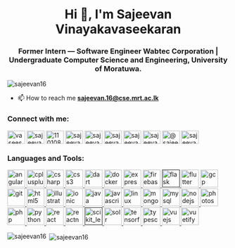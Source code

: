 <!--
**sajeevan16/sajeevan16** is a ✨ _special_ ✨ repository because its `README.md` (this file) appears on your GitHub profile.

Here are some ideas to get you started:

- 🔭 I’m currently working on ...
- 🌱 I’m currently learning ...
- 👯 I’m looking to collaborate on ...
- 🤔 I’m looking for help with ...
- 💬 Ask me about ...
- 📫 How to reach me: ...
- 😄 Pronouns: ...
- ⚡ Fun fact: ...
-->

<h1 align="center">Hi 👋, I'm Sajeevan Vinayakavaseekaran</h1>
<h3 align="center">Former Intern — Software Engineer Wabtec Corporation | Undergraduate Computer Science and Engineering, University of Moratuwa.</h3>

<p align="left"> <img src="https://komarev.com/ghpvc/?username=sajeevan16" alt="sajeevan16" /> </p>

- 📫 How to reach me **sajeevan.16@cse.mrt.ac.lk**

<p align="left">
<h3 align="left">Connect with me:</h3>
<a href="https://twitter.com/vaseesajeevan" target="blank"><img align="center" src="https://cdn.jsdelivr.net/npm/simple-icons@3.0.1/icons/twitter.svg" alt="vaseesajeevan" height="30" width="40" /></a>
<a href="https://linkedin.com/in/sajeevan-vinayakavaseekaran" target="blank"><img align="center" src="https://cdn.jsdelivr.net/npm/simple-icons@3.0.1/icons/linkedin.svg" alt="sajeevan-vinayakavaseekaran" height="30" width="40" /></a>
<a href="https://stackoverflow.com/users/11010811" target="blank"><img align="center" src="https://cdn.jsdelivr.net/npm/simple-icons@3.0.1/icons/stackoverflow.svg" alt="11010811" height="30" width="40" /></a>
<a href="https://kaggle.com/sajeevan16" target="blank"><img align="center" src="https://cdn.jsdelivr.net/npm/simple-icons@3.0.1/icons/kaggle.svg" alt="sajeevan16" height="30" width="40" /></a>
<a href="https://fb.com/100012130562615" target="blank"><img align="center" src="https://cdn.jsdelivr.net/npm/simple-icons@3.0.1/icons/facebook.svg" alt="sajeevan-vinayakavaseekaran" height="30" width="40" /></a>
<a href="https://instagram.com/sajeevan_vaseekaran" target="blank"><img align="center" src="https://cdn.jsdelivr.net/npm/simple-icons@3.0.1/icons/instagram.svg" alt="sajeevan_vaseekaran" height="30" width="40" /></a>
<a href="https://www.behance.net/sajeevan040165" target="blank"><img align="center" src="https://cdn.jsdelivr.net/npm/simple-icons@3.0.1/icons/behance.svg" alt="sajeevan040165" height="30" width="40" /></a>
<a href="https://www.hackerrank.com/sajeevan_16" target="blank"><img align="center" src="https://cdn.jsdelivr.net/npm/simple-icons@3.0.1/icons/hackerrank.svg" alt="sajeevan_16" height="30" width="40" /></a>
<a href="https://www.hackerearth.com/@sajeevan.16" target="blank"><img align="center" src="https://cdn.jsdelivr.net/npm/simple-icons@3.0.1/icons/hackerearth.svg" alt="@sajeevan.16" height="30" width="40" /></a>
<a href="https://www.topcoder.com/members/sajeevan16" target="blank"><img align="center" src="https://cdn.jsdelivr.net/npm/simple-icons@3.0.1/icons/topcoder.svg" alt="sajeevan16" height="30" width="40" /></a>
</p>

<h3 align="left">Languages and Tools:</h3>
<p align="left"> <a href="https://angular.io" target="_blank"> <img src="https://devicons.github.io/devicon/devicon.git/icons/angularjs/angularjs-original.svg" alt="angularjs" width="40" height="40"/> </a> <a href="https://www.w3schools.com/cpp/" target="_blank"> <img src="https://devicons.github.io/devicon/devicon.git/icons/cplusplus/cplusplus-original.svg" alt="cplusplus" width="40" height="40"/> </a> <a href="https://www.w3schools.com/cs/" target="_blank"> <img src="https://devicons.github.io/devicon/devicon.git/icons/csharp/csharp-original.svg" alt="csharp" width="40" height="40"/> </a> <a href="https://www.w3schools.com/css/" target="_blank"> <img src="https://devicons.github.io/devicon/devicon.git/icons/css3/css3-original-wordmark.svg" alt="css3" width="40" height="40"/> </a> <a href="https://dart.dev" target="_blank"> <img src="https://www.vectorlogo.zone/logos/dartlang/dartlang-icon.svg" alt="dart" width="40" height="40"/> </a> <a href="https://www.docker.com/" target="_blank"> <img src="https://devicons.github.io/devicon/devicon.git/icons/docker/docker-original-wordmark.svg" alt="docker" width="40" height="40"/> </a> <a href="https://expressjs.com" target="_blank"> <img src="https://devicons.github.io/devicon/devicon.git/icons/express/express-original-wordmark.svg" alt="express" width="40" height="40"/> </a> <a href="https://firebase.google.com/" target="_blank"> <img src="https://www.vectorlogo.zone/logos/firebase/firebase-icon.svg" alt="firebase" width="40" height="40"/> </a> <a href="" target="_blank"> <img src="https://www.vectorlogo.zone/logos/pocoo_flask/pocoo_flask-icon.svg" alt="flask" width="40" height="40"/> </a> <a href="https://flutter.dev" target="_blank"> <img src="https://www.vectorlogo.zone/logos/flutterio/flutterio-icon.svg" alt="flutter" width="40" height="40"/> </a> <a href="https://cloud.google.com" target="_blank"> <img src="https://www.vectorlogo.zone/logos/google_cloud/google_cloud-icon.svg" alt="gcp" width="40" height="40"/> </a> <a href="https://git-scm.com/" target="_blank"> <img src="https://www.vectorlogo.zone/logos/git-scm/git-scm-icon.svg" alt="git" width="40" height="40"/> </a> <a href="https://www.w3.org/html/" target="_blank"> <img src="https://devicons.github.io/devicon/devicon.git/icons/html5/html5-original-wordmark.svg" alt="html5" width="40" height="40"/> </a> <a href="https://www.adobe.com/in/products/illustrator.html" target="_blank"> <img src="https://www.vectorlogo.zone/logos/adobe_illustrator/adobe_illustrator-icon.svg" alt="illustrator" width="40" height="40"/> </a> <a href="https://ionicframework.com" target="_blank"> <img src="https://upload.wikimedia.org/wikipedia/commons/d/d1/Ionic_Logo.svg" alt="ionic" width="40" height="40"/> </a> <a href="https://www.java.com" target="_blank"> <img src="https://devicons.github.io/devicon/devicon.git/icons/java/java-original-wordmark.svg" alt="java" width="40" height="40"/> </a> <a href="https://developer.mozilla.org/en-US/docs/Web/JavaScript" target="_blank"> <img src="https://devicons.github.io/devicon/devicon.git/icons/javascript/javascript-original.svg" alt="javascript" width="40" height="40"/> </a> <a href="https://www.linux.org/" target="_blank"> <img src="https://devicons.github.io/devicon/devicon.git/icons/linux/linux-original.svg" alt="linux" width="40" height="40"/> </a> <a href="https://www.mongodb.com/" target="_blank"> <img src="https://devicons.github.io/devicon/devicon.git/icons/mongodb/mongodb-original-wordmark.svg" alt="mongodb" width="40" height="40"/> </a> <a href="https://www.mysql.com/" target="_blank"> <img src="https://devicons.github.io/devicon/devicon.git/icons/mysql/mysql-original-wordmark.svg" alt="mysql" width="40" height="40"/> </a> <a href="https://nodejs.org" target="_blank"> <img src="https://devicons.github.io/devicon/devicon.git/icons/nodejs/nodejs-original-wordmark.svg" alt="nodejs" width="40" height="40"/> </a> <a href="https://www.photoshop.com/en" target="_blank"> <img src="https://devicons.github.io/devicon/devicon.git/icons/photoshop/photoshop-plain.svg" alt="photoshop" width="40" height="40"/> </a> <a href="https://www.php.net" target="_blank"> <img src="https://devicons.github.io/devicon/devicon.git/icons/php/php-original.svg" alt="php" width="40" height="40"/> </a> <a href="https://www.python.org" target="_blank"> <img src="https://devicons.github.io/devicon/devicon.git/icons/python/python-original.svg" alt="python" width="40" height="40"/> </a> <a href="https://reactjs.org/" target="_blank"> <img src="https://devicons.github.io/devicon/devicon.git/icons/react/react-original-wordmark.svg" alt="react" width="40" height="40"/> </a> <a href="https://reactnative.dev/" target="_blank"> <img src="https://reactnative.dev/img/header_logo.svg" alt="reactnative" width="40" height="40"/> </a> <a href="" target="_blank"> <img src="https://upload.wikimedia.org/wikipedia/commons/0/05/Scikit_learn_logo_small.svg" alt="scikit_learn" width="40" height="40"/> </a> <a href="https://lucene.apache.org/solr/" target="_blank"> <img src="https://www.vectorlogo.zone/logos/apache_solr/apache_solr-icon.svg" alt="solr" width="40" height="40"/> </a> <a href="https://www.tensorflow.org" target="_blank"> <img src="https://www.vectorlogo.zone/logos/tensorflow/tensorflow-icon.svg" alt="tensorflow" width="40" height="40"/> </a> <a href="https://www.typescriptlang.org/" target="_blank"> <img src="https://devicons.github.io/devicon/devicon.git/icons/typescript/typescript-original.svg" alt="typescript" width="40" height="40"/> </a> <a href="https://vuejs.org/" target="_blank"> <img src="https://devicons.github.io/devicon/devicon.git/icons/vuejs/vuejs-original-wordmark.svg" alt="vuejs" width="40" height="40"/> </a> <a href="https://vuetifyjs.com/en/" target="_blank"> <img src="https://bestofjs.org/logos/vuetify.svg" alt="vuetify" width="40" height="40"/> </a> </p>

<p><img align="left" src="https://github-readme-stats.vercel.app/api/top-langs/?username=sajeevan16&layout=compact" alt="sajeevan16" /></p>

<p>&nbsp;<img align="center" src="https://github-readme-stats.vercel.app/api?username=sajeevan16&show_icons=true" alt="sajeevan16" /></p>
